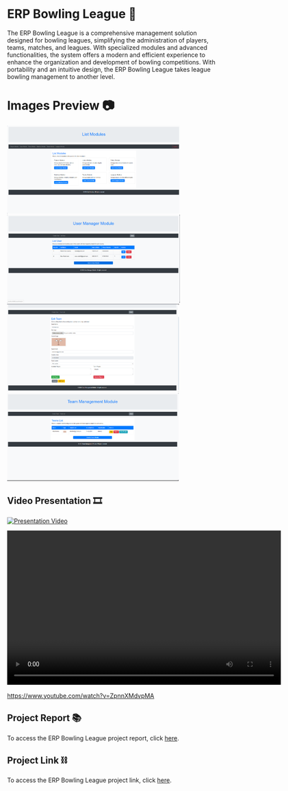 # ERP Bowling League 🎳
The ERP Bowling League is a comprehensive management solution designed for bowling leagues, simplifying the administration of players, teams, matches, and leagues. With specialized modules and advanced functionalities, the system offers a modern and efficient experience to enhance the organization and development of bowling competitions. With portability and an intuitive design, the ERP Bowling League takes league bowling management to another level.

# Images Preview 📷
<div class="carousel-container">
    <div class="carousel-slide">
        <img src="https://github.com/PolNie/ERP-Bowling-League-Management/blob/main/img/image.png" height="205">
        <img src="https://github.com/PolNie/ERP-Bowling-League-Management/blob/main/img/image2.png" height="205">
        <img src="https://github.com/PolNie/ERP-Bowling-League-Management/blob/main/img/image3.png" height="205">
        <img src="https://github.com/PolNie/ERP-Bowling-League-Management/blob/main/img/image4.png" height="205">
    </div>
</div>

## Video Presentation 🎞
[![Presentation Video](miniatura_video)](link_video)

<video width="640" height="360" controls>
  <source src="https://www.youtube.com/watch?v=ZpnnXMdvpMA" type="video/mp4">
  Tu navegador no admite la etiqueta de video.
</video>

https://www.youtube.com/watch?v=ZpnnXMdvpMA

## Project Report 📚
To access the ERP Bowling League project report, click [here](https://docs.google.com/document/d/1yi0YyKdvMQGsrdw_vcsXQHrbpXQbtf0QVj99rGNSWU0).

## Project Link ⛓
To access the ERP Bowling League project link, click [here](https://gitlab.com/rodo.leon.marc/projecte-2/-/tree/master?ref_type=heads).
